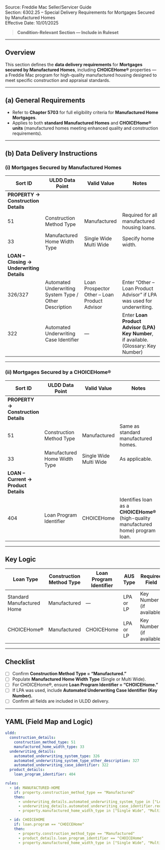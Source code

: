 Source: Freddie Mac Seller/Servicer Guide  
Section: 6302.25 – Special Delivery Requirements for Mortgages Secured by Manufactured Homes  
Effective Date: 10/01/2025  

> **Condition-Relevant Section — Include in Ruleset**

---

## Overview
This section defines the **data delivery requirements** for **Mortgages secured by Manufactured Homes**, including **CHOICEHome®** properties — a Freddie Mac program for high-quality manufactured housing designed to meet specific construction and appraisal standards.

---

## (a) General Requirements
- Refer to **Chapter 5703** for full eligibility criteria for **Manufactured Home Mortgages**.  
- Applies to both **standard Manufactured Homes** and **CHOICEHome® units** (manufactured homes meeting enhanced quality and construction requirements).  

---

## (b) Data Delivery Instructions

### (i) Mortgages Secured by Manufactured Homes

| Sort ID | ULDD Data Point | Valid Value | Notes |
|----------|----------------|-------------|--------|
| **PROPERTY → Construction Details** ||||
| 51 | Construction Method Type | Manufactured | Required for all manufactured housing loans. |
| 33 | Manufactured Home Width Type | Single Wide<br>Multi Wide | Specify home width. |
| **LOAN – Closing → Underwriting Details** ||||
| 326/327 | Automated Underwriting System Type / Other Description | Loan Prospector<br>Other – Loan Product Advisor | Enter “Other – Loan Product Advisor” if LPA was used for underwriting. |
| 322 | Automated Underwriting Case Identifier | — | Enter **Loan Product Advisor (LPA) Key Number**, if available. (Glossary: Key Number) |

---

### (ii) Mortgages Secured by a CHOICEHome®

| Sort ID | ULDD Data Point | Valid Value | Notes |
|----------|----------------|-------------|--------|
| **PROPERTY → Construction Details** ||||
| 51 | Construction Method Type | Manufactured | Same as standard manufactured homes. |
| 33 | Manufactured Home Width Type | Single Wide<br>Multi Wide | As applicable. |
| **LOAN – Current → Product Details** ||||
| 404 | Loan Program Identifier | CHOICEHome | Identifies loan as a **CHOICEHome®** (high-quality manufactured home) program loan. |

---

## Key Logic
| Loan Type | Construction Method Type | Loan Program Identifier | AUS Type | Required Field |
|------------|--------------------------|--------------------------|-----------|----------------|
| Standard Manufactured Home | Manufactured | — | LPA or LP | Key Number (if available) |
| CHOICEHome® | Manufactured | CHOICEHome | LPA or LP | Key Number (if available) |

---

## Checklist
- [ ] Confirm **Construction Method Type = “Manufactured.”**  
- [ ] Populate **Manufactured Home Width Type** (Single or Multi Wide).  
- [ ] For CHOICEHome®, ensure **Loan Program Identifier = “CHOICEHome.”**  
- [ ] If LPA was used, include **Automated Underwriting Case Identifier (Key Number).**  
- [ ] Confirm all fields are included in ULDD delivery.  

---

## YAML (Field Map and Logic)
```yaml
uldd:
  construction_details:
    construction_method_type: 51
    manufactured_home_width_type: 33
  underwriting_details:
    automated_underwriting_system_type: 326
    automated_underwriting_system_type_other_description: 327
    automated_underwriting_case_identifier: 322
  product_details:
    loan_program_identifier: 404

rules:
  - id: MANUFACTURED-HOME
    if: property.construction_method_type == "Manufactured"
    then:
      - underwriting_details.automated_underwriting_system_type in ["Loan Prospector", "Other – Loan Product Advisor"]
      - underwriting_details.automated_underwriting_case_identifier.required_if_available == true
      - property.manufactured_home_width_type in ["Single Wide", "Multi Wide"]

  - id: CHOICEHOME
    if: loan.program == "CHOICEHome"
    then:
      - property.construction_method_type == "Manufactured"
      - product_details.loan_program_identifier == "CHOICEHome"
      - property.manufactured_home_width_type in ["Single Wide", "Multi Wide"]
